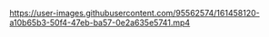 

https://user-images.githubusercontent.com/95562574/161458120-a10b65b3-50f4-47eb-ba57-0e2a635e5741.mp4

